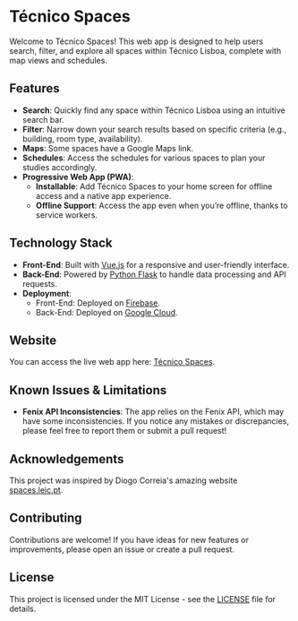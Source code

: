 # Técnico Spaces

Welcome to Técnico Spaces! This web app is designed to help users search, filter, and explore all spaces within Técnico Lisboa, complete with map views and schedules.

## Features

- **Search**: Quickly find any space within Técnico Lisboa using an intuitive search bar.
- **Filter**: Narrow down your search results based on specific criteria (e.g., building, room type, availability).
- **Maps**: Some spaces have a Google Maps link.
- **Schedules**: Access the schedules for various spaces to plan your studies accordingly.
- **Progressive Web App (PWA)**: 
  - **Installable**: Add Técnico Spaces to your home screen for offline access and a native app experience.
  - **Offline Support**: Access the app even when you’re offline, thanks to service workers.

## Technology Stack

- **Front-End**: Built with [Vue.js](https://vuejs.org/) for a responsive and user-friendly interface.
- **Back-End**: Powered by [Python Flask](https://flask.palletsprojects.com/) to handle data processing and API requests.
- **Deployment**:
  - Front-End: Deployed on [Firebase](https://firebase.google.com/).
  - Back-End: Deployed on [Google Cloud](https://cloud.google.com/).

## Website

You can access the live web app here: [Técnico Spaces](https://tecnico-spaces.web.app/).

## Known Issues & Limitations

- **Fenix API Inconsistencies**: The app relies on the Fenix API, which may have some inconsistencies. If you notice any mistakes or discrepancies, please feel free to report them or submit a pull request!

## Acknowledgements

This project was inspired by Diogo Correia's amazing website [spaces.leic.pt](https://spaces.leic.pt).

## Contributing

Contributions are welcome! If you have ideas for new features or improvements, please open an issue or create a pull request.

## License

This project is licensed under the MIT License - see the [LICENSE](LICENSE) file for details.